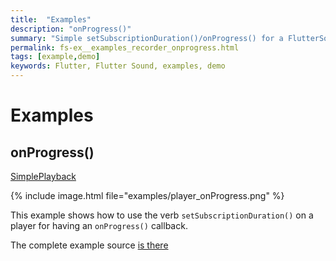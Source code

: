 ```yaml
---
title:  "Examples"
description: "onProgress()"
summary: "Simple setSubscriptionDuration()/onProgress() for a FlutterSoundRecorder"
permalink: fs-ex__examples_recorder_onprogress.html
tags: [example,demo]
keywords: Flutter, Flutter Sound, examples, demo
---
```

# Examples


## onProgress()

[SimplePlayback](https://github.com/dooboolab/flutter_sound/blob/master/flutter_sound/example/lib/simple_playback/simple_playback.dart)

{% include image.html file="examples/player_onProgress.png" %}

This example shows how to use the verb `setSubscriptionDuration()` on a player for having an `onProgress()` callback.


The complete example source [is there](https://github.com/dooboolab/flutter_sound/blob/master/flutter_sound/example/lib/simple_playback/simple_playback.dart)
